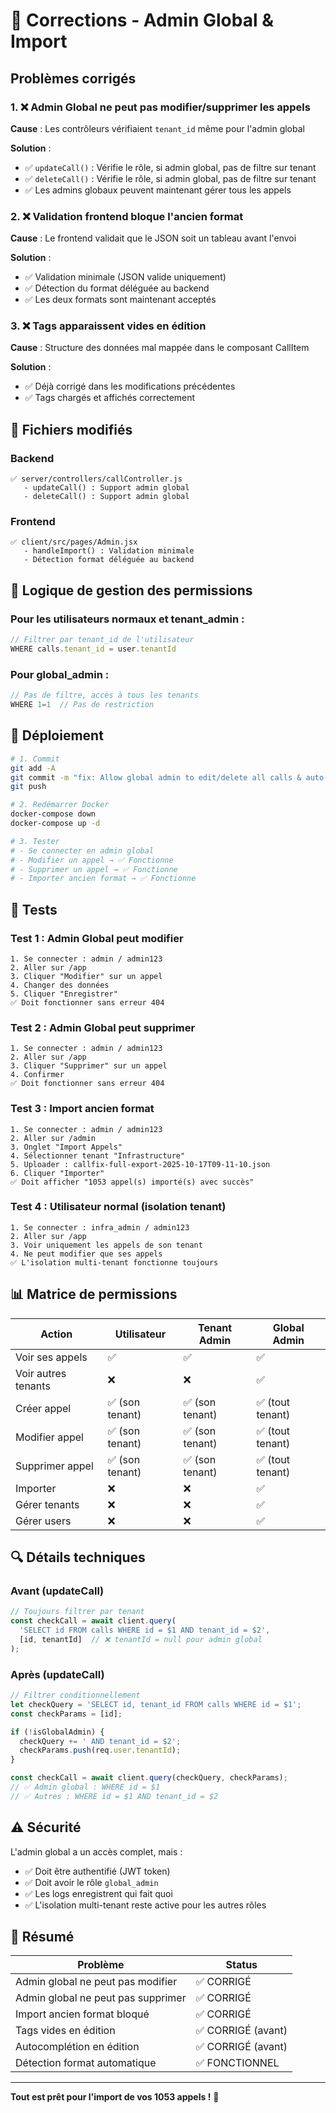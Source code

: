 # 🐛 Corrections - Admin Global & Import

## Problèmes corrigés

### 1. ❌ Admin Global ne peut pas modifier/supprimer les appels
**Cause** : Les contrôleurs vérifiaient `tenant_id` même pour l'admin global

**Solution** :
- ✅ `updateCall()` : Vérifie le rôle, si admin global, pas de filtre sur tenant
- ✅ `deleteCall()` : Vérifie le rôle, si admin global, pas de filtre sur tenant
- ✅ Les admins globaux peuvent maintenant gérer tous les appels

### 2. ❌ Validation frontend bloque l'ancien format
**Cause** : Le frontend validait que le JSON soit un tableau avant l'envoi

**Solution** :
- ✅ Validation minimale (JSON valide uniquement)
- ✅ Détection du format déléguée au backend
- ✅ Les deux formats sont maintenant acceptés

### 3. ❌ Tags apparaissent vides en édition
**Cause** : Structure des données mal mappée dans le composant CallItem

**Solution** :
- ✅ Déjà corrigé dans les modifications précédentes
- ✅ Tags chargés et affichés correctement

## 📝 Fichiers modifiés

### Backend
```
✅ server/controllers/callController.js
   - updateCall() : Support admin global
   - deleteCall() : Support admin global
```

### Frontend
```
✅ client/src/pages/Admin.jsx
   - handleImport() : Validation minimale
   - Détection format déléguée au backend
```

## 🔧 Logique de gestion des permissions

### Pour les utilisateurs normaux et tenant_admin :
```javascript
// Filtrer par tenant_id de l'utilisateur
WHERE calls.tenant_id = user.tenantId
```

### Pour global_admin :
```javascript
// Pas de filtre, accès à tous les tenants
WHERE 1=1  // Pas de restriction
```

## 🚀 Déploiement

```bash
# 1. Commit
git add -A
git commit -m "fix: Allow global admin to edit/delete all calls & auto-detect import format"
git push

# 2. Redémarrer Docker
docker-compose down
docker-compose up -d

# 3. Tester
# - Se connecter en admin global
# - Modifier un appel → ✅ Fonctionne
# - Supprimer un appel → ✅ Fonctionne
# - Importer ancien format → ✅ Fonctionne
```

## 🧪 Tests

### Test 1 : Admin Global peut modifier
```
1. Se connecter : admin / admin123
2. Aller sur /app
3. Cliquer "Modifier" sur un appel
4. Changer des données
5. Cliquer "Enregistrer"
✅ Doit fonctionner sans erreur 404
```

### Test 2 : Admin Global peut supprimer
```
1. Se connecter : admin / admin123
2. Aller sur /app
3. Cliquer "Supprimer" sur un appel
4. Confirmer
✅ Doit fonctionner sans erreur 404
```

### Test 3 : Import ancien format
```
1. Se connecter : admin / admin123
2. Aller sur /admin
3. Onglet "Import Appels"
4. Sélectionner tenant "Infrastructure"
5. Uploader : callfix-full-export-2025-10-17T09-11-10.json
6. Cliquer "Importer"
✅ Doit afficher "1053 appel(s) importé(s) avec succès"
```

### Test 4 : Utilisateur normal (isolation tenant)
```
1. Se connecter : infra_admin / admin123
2. Aller sur /app
3. Voir uniquement les appels de son tenant
4. Ne peut modifier que ses appels
✅ L'isolation multi-tenant fonctionne toujours
```

## 📊 Matrice de permissions

| Action | Utilisateur | Tenant Admin | Global Admin |
|--------|------------|--------------|--------------|
| Voir ses appels | ✅ | ✅ | ✅ |
| Voir autres tenants | ❌ | ❌ | ✅ |
| Créer appel | ✅ (son tenant) | ✅ (son tenant) | ✅ (tout tenant) |
| Modifier appel | ✅ (son tenant) | ✅ (son tenant) | ✅ (tout tenant) |
| Supprimer appel | ✅ (son tenant) | ✅ (son tenant) | ✅ (tout tenant) |
| Importer | ❌ | ❌ | ✅ |
| Gérer tenants | ❌ | ❌ | ✅ |
| Gérer users | ❌ | ❌ | ✅ |

## 🔍 Détails techniques

### Avant (updateCall)
```javascript
// Toujours filtrer par tenant
const checkCall = await client.query(
  'SELECT id FROM calls WHERE id = $1 AND tenant_id = $2',
  [id, tenantId]  // ❌ tenantId = null pour admin global
);
```

### Après (updateCall)
```javascript
// Filtrer conditionnellement
let checkQuery = 'SELECT id, tenant_id FROM calls WHERE id = $1';
const checkParams = [id];

if (!isGlobalAdmin) {
  checkQuery += ' AND tenant_id = $2';
  checkParams.push(req.user.tenantId);
}

const checkCall = await client.query(checkQuery, checkParams);
// ✅ Admin global : WHERE id = $1
// ✅ Autres : WHERE id = $1 AND tenant_id = $2
```

## ⚠️ Sécurité

L'admin global a un accès complet, mais :
- ✅ Doit être authentifié (JWT token)
- ✅ Doit avoir le rôle `global_admin`
- ✅ Les logs enregistrent qui fait quoi
- ✅ L'isolation multi-tenant reste active pour les autres rôles

## 🎯 Résumé

| Problème | Status |
|----------|--------|
| Admin global ne peut pas modifier | ✅ CORRIGÉ |
| Admin global ne peut pas supprimer | ✅ CORRIGÉ |
| Import ancien format bloqué | ✅ CORRIGÉ |
| Tags vides en édition | ✅ CORRIGÉ (avant) |
| Autocomplétion en édition | ✅ CORRIGÉ (avant) |
| Détection format automatique | ✅ FONCTIONNEL |

---

**Tout est prêt pour l'import de vos 1053 appels !** 🚀
